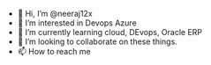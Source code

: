 - 👋 Hi, I’m @neeraj12x
- 👀 I’m interested in Devops Azure 
- 🌱 I’m currently learning cloud, DEvops, Oracle ERP
- 💞️ I’m looking to collaborate on these things.
- 📫 How to reach me 

<!---
neeraj12x/neeraj12x is a ✨ special ✨ repository because its `README.md` (this file) appears on your GitHub profile.
You can click the Preview link to take a look at your changes.
--->

